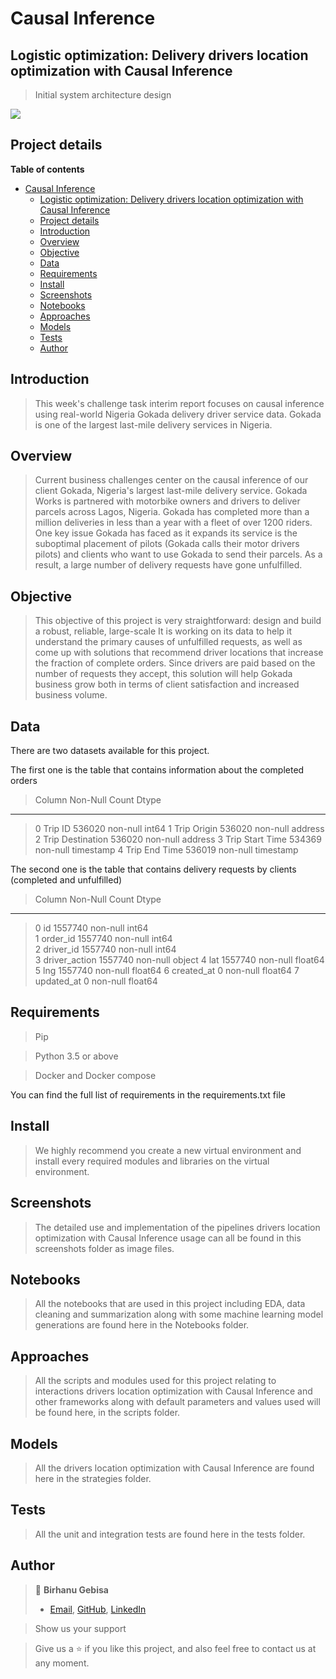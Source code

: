 # Causal Inference

## Logistic optimization: Delivery drivers location optimization with Causal Inference

> Initial system architecture design

![](screen_shots/doagriam-diagram.png)

## Project details

**Table of contents**

- [Causal Inference](#causal-inference)
  - [Logistic optimization: Delivery drivers location optimization with Causal Inference](#logistic-optimization-delivery-drivers-location-optimization-with-causal-inference)
  - [Project details](#project-details)
  - [Introduction](#introduction)
  - [Overview](#overview)
  - [Objective](#objective)
  - [Data](#data)
  - [Requirements](#requirements)
  - [Install](#install)
  - [Screenshots](#screenshots)
  - [Notebooks](#notebooks)
  - [Approaches](#approaches)
  - [Models](#models)
  - [Tests](#tests)
  - [Author](#author)

## Introduction

> This week's challenge task interim report focuses on causal inference using real-world Nigeria
Gokada delivery driver service data. Gokada is one of the largest last-mile delivery services in
Nigeria.

## Overview

> Current business challenges center on the causal inference of our client Gokada, Nigeria's largest
last-mile delivery service. Gokada Works is partnered with motorbike owners and drivers to
deliver parcels across Lagos, Nigeria. Gokada has completed more than a million deliveries in
less than a year with a fleet of over 1200 riders. One key issue Gokada has faced as it expands its
service is the suboptimal placement of pilots (Gokada calls their motor drivers pilots) and clients
who want to use Gokada to send their parcels. As a result, a large number of delivery requests
have gone unfulfilled.



## Objective

> This objective of this project is very straightforward: design and build a robust, reliable, large-scale It is working on its data to help it understand the primary causes of
unfulfilled requests, as well as come up with solutions that recommend driver locations that
increase the fraction of complete orders. Since drivers are paid based on the number of requests
they accept, this solution will help Gokada business grow both in terms of client satisfaction and
increased business volume.

## Data

There are two datasets available for this project.


The first one is the table that contains information about the completed orders
>   Column             Non-Null Count   Dtype 
---  ------            --------------   ----- 
 > 0   Trip ID           536020 non-null  int64 
 > 1   Trip Origin       536020 non-null  address
 > 2   Trip Destination  536020 non-null  address
 > 3   Trip Start Time   534369 non-null  timestamp
 > 4   Trip End Time     536019 non-null  timestamp
 
The second one is the table that contains delivery requests by clients (completed and unfulfilled) 
>   Column         Non-Null Count    Dtype  
---  ------         --------------    -----  
> 0   id                1557740 non-null  int64  
> 1   order_id          1557740 non-null  int64  
> 2   driver_id         1557740 non-null  int64  
> 3   driver_action     1557740 non-null  object 
> 4   lat               1557740 non-null  float64
> 5   lng               1557740 non-null  float64
> 6   created_at        0 non-null        float64
> 7   updated_at        0 non-null        float64

## Requirements

> Pip

> Python 3.5 or above

> Docker and Docker compose

You can find the full list of requirements in the requirements.txt file

## Install

> We highly recommend you create a new virtual environment and install every required modules and libraries on the virtual environment.

## Screenshots

> The detailed use and implementation of the pipelines drivers location optimization with Causal Inference
usage can all be found in this screenshots folder as image files.

## Notebooks

> All the notebooks that are used in this project including EDA, data cleaning and summarization along with some machine learning model generations are found here in the Notebooks folder.

## Approaches

> All the scripts and modules used for this project relating to interactions drivers location optimization with Causal Inference
 and other frameworks along with default parameters and values used will be found here, in the scripts folder.

## Models

> All the drivers location optimization with Causal Inference are found here in the strategies folder.

## Tests

> All the unit and integration tests are found here in the tests folder.

## Author

> 👤 **Birhanu Gebisa**
>
> - [Email](mailto:birhanugebisa@gmail.com), [GitHub](https://github.com/BirhanuGebisa), [LinkedIn](https://www.linkedin.com/in/birhanu-gebisa2721/)

> Show us your support

> Give us a ⭐ if you like this project, and also feel free to contact us at any moment.
